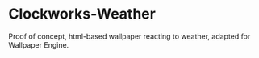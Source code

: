 # Clockworks-Weather

Proof of concept, html-based wallpaper reacting to weather, adapted for Wallpaper Engine.
